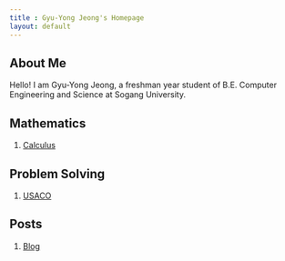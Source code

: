 ```yaml
---
title : Gyu-Yong Jeong's Homepage
layout: default
---
```


## About Me

Hello! I am Gyu-Yong Jeong, a freshman year student of B.E. Computer Engineering and Science at Sogang University.

## Mathematics

1. [Calculus](./Math/Calculus/index.md)

## Problem Solving

1. [USACO](./PS/USACO/index.md)

<!--
## Project

1. ['N' Language](./Projects/PL.md)
2. [NGOS](./Projects/OS.md)

-->

## Posts

1. [Blog](./Posts/Blog/index.md)

<!--
## Publications

1. F.Bar, J.Doe: Effects of having a placeholder of a name
2. S.Holmes, J.Watson: Consequences of living with a sociopath in London

## Typography

This is a [link](http://google.com). Something *italics* and something **bold**.

Here is a table

Year | Award | Category
-----|-------|--------
2014 | Emmy  | Won Outstanding Lead Actor in a miniseries or a movie
2015 | BAFTA | Nominated for Best Leading Actor for Sherlock
2014 | Satellite | Won Best Actor miniseries or television film

Here is a horizontal rule

---

Here is a blockquote

> To a great mind, nothing is little

## References

* Foo Bar: Head of Department, Placeholder Names, Lorem
* John Doe: Associate Professor, Department of Computer Science, Ipsum

-->